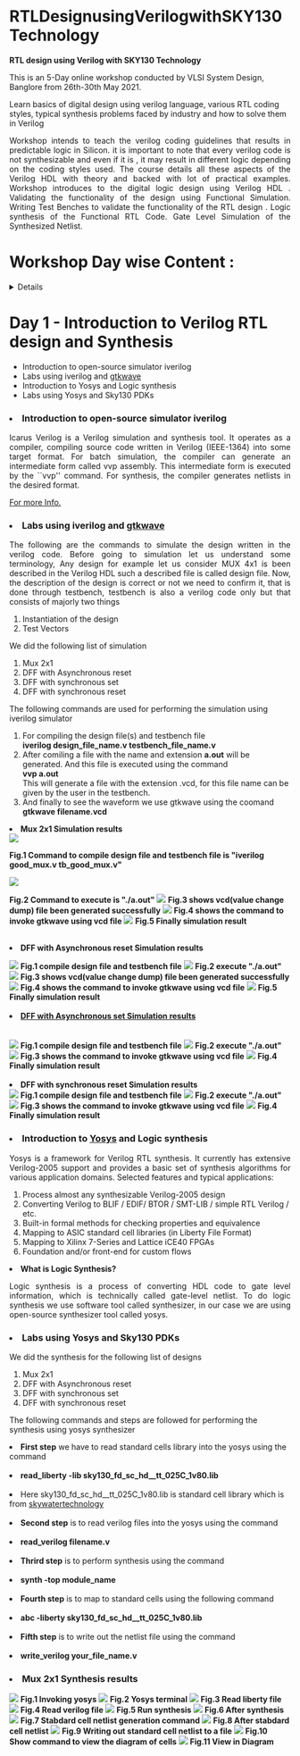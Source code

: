 # RTLDesignusingVerilogwithSKY130Technology

<b>RTL design using Verilog with SKY130 Technology</b>

This is an 5-Day online workshop conducted by VLSI System Design, Banglore from 26th-30th May 2021.

Learn basics of digital design using verilog language, various RTL coding styles, typical synthesis problems faced by industry and how to solve them in Verilog

<p align="justify">Workshop intends to teach the verilog coding guidelines that results in predictable logic in Silicon. it is important to note that every verilog code is not synthesizable and even if it is , it may result in different logic depending on the coding styles used. The course details all these aspects of the Verilog HDL with theory and backed with lot of practical examples. Workshop introduces to the digital logic design using Verilog HDL . Validating the functionality of the design using Functional Simulation. Writing Test Benches to validate the functionality of the RTL design . Logic synthesis of the Functional RTL Code. Gate Level Simulation of the Synthesized Netlist.</p>

<h1>Workshop Day wise Content :</h1>
<details>

  [<h2>Day 1 - Introduction to Verilog RTL design and Synthesis</h2>](https://github.com/mdzakirhussain/RTLDesignusingVerilogwithSKY130Technology/blob/main/README.md#day-1---introduction-to-verilog-rtl-design-and-synthesis-1)
<ul>
  <li><a href="https://github.com/mdzakirhussain/RTLDesignusingVerilogwithSKY130Technology/blob/main/README.md#introduction-to-open-source-simulator-iverilog">Introduction to open-source simulator iverilog</a></li>
  
  <li><a href="https://github.com/mdzakirhussain/RTLDesignusingVerilogwithSKY130Technology/blob/main/README.md#labs-using-iverilog-and-gtkwave">Labs using iverilog and <a href="http://gtkwave.sourceforge.net">gtkwave</a></a></li>
<li><a href="https://github.com/mdzakirhussain/RTLDesignusingVerilogwithSKY130Technology/blob/main/README.md#introduction-to-yosys-and-logic-synthesis">Introduction to Yosys and Logic synthesis</a></li>
<li><a href="https://github.com/mdzakirhussain/RTLDesignusingVerilogwithSKY130Technology/blob/main/README.md#labs-using-yosys-and-sky130-pdks">Labs using Yosys and Sky130 PDKs</a></li>
</ul>

<h2>Day 2 - Timing libs, hierarchical vs flat synthesis and efficient flop coding styles</h2>

<ul>
<li>Introduction to timing .libs</li>
<li>Hierarchical vs Flat Synthesis</li>
<li>Various Flop Coding Styles and optimization</li>
</ul>

<h2>Day 3 - Combinational and sequential optmizations</h2>

<ul>
<li>Introduction to optimizations</li>
<li>Combinational logic optimizations</li>
<li>Sequential logic optimizations</li>
<li>Sequential optimzations for unused outputs</li>
</ul>

<h2>Day 4 - GLS, blocking vs non-blocking and Synthesis-Simulation mismatch</h2>

<ul>
<li>GLS, Synthesis-Simulation mismatch and Blocking/Non-blocking statements</li>
<li>Labs on GLS and Synthesis-Simulation Mismatch</li>
<li>Labs on synth-sim mismatch for blocking statement</li>
</ul>

<h2>Day 5 - Optimization in synthesis</h2>

<ul>
<li>If Case constructs</li>
<li>Labs on "Incomplete If Case"</li>
<li>Labs on "Incomplete overlapping Case"</li>
<li>for loop and for generate</li>
<li>Labs on "for loop" and "for generate"</li>
</ul>
</details>

<h1>Day 1 - Introduction to Verilog RTL design and Synthesis</h1>

<ul>
  <li>Introduction to open-source simulator iverilog</li>
  <li>Labs using iverilog and 
 <a href="http://gtkwave.sourceforge.net" onclick="window.open('http://gtkwave.sourceforge.net', '_self');">gtkwave</a></li>
<li>Introduction to Yosys and Logic synthesis</li>
<li>Labs using Yosys and Sky130 PDKs</li>
</ul>
<h3><li>Introduction to open-source simulator iverilog</li></h3>
<p align="justify">Icarus Verilog is a Verilog simulation and synthesis tool. It operates as a compiler, compiling source code written in Verilog (IEEE-1364) into some target format. For batch simulation, the compiler can generate an intermediate form called vvp assembly. This intermediate form is executed by the ``vvp'' command. For synthesis, the compiler generates netlists in the desired format.</p>

[For more Info.](http://iverilog.icarus.com)

<h3><li>Labs using iverilog and <a href="http://gtkwave.sourceforge.net" onclick="window.open('http://gtkwave.sourceforge.net', '_blank');">gtkwave</a></li></h3>

<p align="justify">The following are the commands to simulate the design written in the verilog code. Before going to simulation let us understand some terminology, Any design for example let us consider MUX 4x1 is been described in the Verilog HDL such a described file is called design file. Now, the description of the design is correct or not we need to confirm it, that is done through testbench, testbench is also a verilog code only but that consists of majorly two things</p>
  <ol>
  <li> Instantiation of the design</li>
  <li> Test Vectors</li>
    </ol>
    
 <p>We did the following list of simulation</p>
  <ol><li>Mux 2x1</li>
    <li>DFF with Asynchronous reset</li>
    <li>DFF with synchronous set</li>
    <li>DFF with synchronous reset</li>
    </ol>
    <p>The following commands are used for performing the simulation using iverilog simulator</p>
    <ol>
<li>For compiling the design file(s) and testbench file<br /><b>iverilog design_file_name.v testbench_file_name.v</b></li>
  <li>After comiling a file with the name and extension  <b>a.out</b> will be generated. And this file is executed using the command<br /><b>vvp a.out</b><br />This will generate a file with the extension .vcd, for this file name can be given by the user in the testbench.</li>
  <li>And finally to see the waveform we use gtkwave using the coomand<br /><b>gtkwave filename.vcd</b></li>
  
</ol>
    
   <li><b>Mux 2x1 Simulation results</b></li> 
    
  <img src="day1 simulation/1 mux/2 mux_compile.png">
   
   <b>Fig.1 Command to compile design file and testbench file is "iverilog good_mux.v tb_good_mux.v"</b>
  
  <img  src="day1 simulation/1 mux/3 mux_execute.png">
  
  <b>Fig.2 Command to execute is "./a.out"</b>
  <img src="day1 simulation/1 mux/4 mux_vcd file generated.png">
  <b>Fig.3 shows vcd(value change dump) file been generated successfully</b>
  <img src="day1 simulation/1 mux/5 gtkwave command.png">
  <b>Fig.4 shows the command to invoke gtkwave using vcd file</b>
  <img src="day1 simulation/1 mux/6 gtkwave output.png">
  <b>Fig.5 Finally simulation result</b>
  <br />
  <br /><li><b>DFF with Asynchronous reset Simulation results</b></li>
  
  <img src="day1 simulation/2 dff asyncres/1 dff asyncres compile.png">
  <b>Fig.1 compile design file and testbench file</b>
     <img src="day1 simulation/2 dff asyncres/2 dff asyncres exec.png">
      <b>Fig.2 execute  "./a.out"</b>
       <img src="day1 simulation/2 dff asyncres/3 dff asyncres after exec vcd file.png">
         <b>Fig.3 shows vcd(value change dump) file been generated successfully</b>
         <img src="day1 simulation/2 dff asyncres/4 dff asyncres gtkwave command.png">
        <b>Fig.4 shows the command to invoke gtkwave using vcd file</b>
           <img src="day1 simulation/2 dff asyncres/5 dff asyncres gtkwave output.png">
         <b>Fig.5 Finally simulation result</b><br />  
   <br /><li><u><b>DFF with Asynchronous set Simulation results</b></u></li><br />
    <br /><img src="day1 simulation/3 dff async set/1 dff async set compile.png">
    <b>Fig.1 compile design file and testbench file</b>
     <img src="day1 simulation/3 dff async set/2 dff asyn set exec.png">
      <b>Fig.2 execute  "./a.out"</b>
      <img src="day1 simulation/3 dff async set/3 dff async set gtkwave command.png">
       <b>Fig.3 shows the command to invoke gtkwave using vcd file</b>
       <img src="day1 simulation/3 dff async set/4 dff async set gtkwave output.png">
       <b>Fig.4 Finally simulation result</b><br />
       <br /><li><b>DFF with synchronous reset Simulation results</b></li> 
   <img src="day1 simulation/4 dff syncres/1 dff syncres compile.png">
   <b>Fig.1 compile design file and testbench file</b>
    <img src="day1 simulation/4 dff syncres/2 dff syncres exec.png">
       <b>Fig.2 execute  "./a.out"</b>
     <img src="day1 simulation/4 dff syncres/3 dff syncres gtkwave command.png">
     <b>Fig.3 shows the command to invoke gtkwave using vcd file</b>
      <img src="day1 simulation/4 dff syncres/4 dff syncres gtkwave output.png">
      <b>Fig.4 Finally simulation result</b>
   
   
   
   
   
   
   

<h3><li>Introduction to <a href="http://www.clifford.at/yosys/" onclick="window.open('http://www.clifford.at/yosys/', '_blank');">Yosys</a> and Logic synthesis</li></h3>
<p align="justify">Yosys is a framework for Verilog RTL synthesis. It currently has extensive Verilog-2005 support and provides a basic set of synthesis algorithms for various application domains. Selected features and typical applications:</p>

<ol>
  <li>Process almost any synthesizable Verilog-2005 design</li>
<li>Converting Verilog to BLIF / EDIF/ BTOR / SMT-LIB / simple RTL Verilog / etc.</li>
  <li>Built-in formal methods for checking properties and equivalence</li>
  <li>Mapping to ASIC standard cell libraries (in Liberty File Format)</li>
<li>Mapping to Xilinx 7-Series and Lattice iCE40 FPGAs</li>
  <li>Foundation and/or front-end for custom flows</li>
</ol>
<b><li>What is Logic Synthesis?</li></b>
<p align="justify">Logic synthesis is a process of converting HDL code to gate level information, which is technically called gate-level netlist. To do logic synthesis we use software tool called synthesizer, in our case we are using open-source synthesizer tool called yosys.</p>

<h3><li>Labs using Yosys and Sky130 PDKs</li></h3>
<p>We did the synthesis for the following list of designs</p>
  <ol><li>Mux 2x1</li>
    <li>DFF with Asynchronous reset</li>
    <li>DFF with synchronous set</li>
    <li>DFF with synchronous reset</li>
    </ol>
    <p>The following commands and steps are followed for performing the synthesis using yosys synthesizer</p>
   <li><b>First step</b> we have to read standard cells library into the yosys using the command</li><br />
  <b><li>read_liberty -lib sky130_fd_sc_hd__tt_025C_1v80.lib</li></b><br />
    <li>Here sky130_fd_sc_hd__tt_025C_1v80.lib is standard cell library which is from <a href="https://www.skywatertechnology.com">skywatertechnology<a/></li><br />
  
<li><b>Second step</b> is to read verilog files into the yosys using the command</li><br />
  <b><li>read_verilog filename.v</li></b><br />
  
  <li><b>Thrird step</b> is to perform synthesis using the command</li><br />
  <b><li>synth -top module_name</li></b><br />
  
  <li><b>Fourth step</b> is to map to standard cells using the following command</li><br />
<b><li>abc -liberty sky130_fd_sc_hd__tt_025C_1v80.lib</li></b><br />

  <li><b>Fifth step</b> is to write out the netlist file using the command</li><br />
  <b><li>write_verilog your_file_name.v</li></b>
  
  <h3><li>Mux 2x1 Synthesis results</li></h3>
  
  <img src="day1 synthesis/1 mux/1 command to invoke yosys.png">
  <b>Fig.1 Invoking yosys</b>
  
  <img src="day1 synthesis/1 mux/2 yosys terminal.png">
  <b>Fig.2 Yosys terminal</b>
  
  <img src="day1 synthesis/1 mux/3 read liberty file.png">
  <b>Fig.3 Read liberty file</b>
  
  <img src="day1 synthesis/1 mux/4 read verilog file.png">
  <b>Fig.4 Read verilog file</b>
  
  <img src="day1 synthesis/1 mux/5 synth command.png">
  <b>Fig.5 Run synthesis</b>
  
  <img src="day1 synthesis/1 mux/6 after synth.png">
  <b>Fig.6 After synthesis</b>
  
  <img src="day1 synthesis/1 mux/7 abc command to generate netlist.png">
  <b>Fig.7 Stabdard cell netlist generation command</b>
  
  <img src="day1 synthesis/1 mux/8 after netlist.png">
  <b>Fig.8 After stabdard cell netlist</b>
  
  <img src="day1 synthesis/1 mux/9 write netlist.png">
  <b>Fig.9 Writing out standard cell netlist to a file</b>
  
  <img src="day1 synthesis/1 mux/10 show command.png">
  <b>Fig.10 Show command to view the diagram of cells</b>
  
  <img src="day1 synthesis/1 mux/11 after show command.png">
  <b>Fig.11 View in Diagram</b>
  
  
  
  
  
  
  
  
